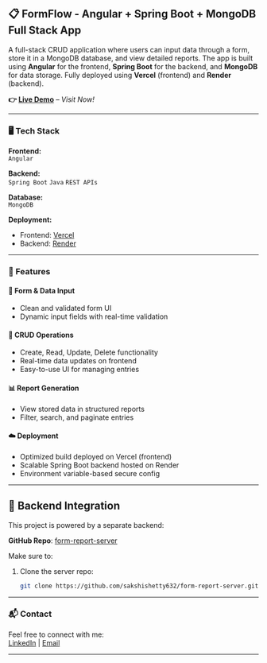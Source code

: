 ## 📋 FormFlow - Angular + Spring Boot + MongoDB Full Stack App

A full-stack CRUD application where users can input data through a form, store it in a MongoDB database, and view detailed reports. The app is built using **Angular** for the frontend, **Spring Boot** for the backend, and **MongoDB** for data storage. Fully deployed using **Vercel** (frontend) and **Render** (backend).

**👉 [Live Demo](https://form-report-client.vercel.app/report/new)** – *Visit Now!*

---

### 🖥️ Tech Stack

**Frontend:**  
`Angular`

**Backend:**  
`Spring Boot` `Java` `REST APIs`

**Database:**  
`MongoDB`

**Deployment:**  
- Frontend: [Vercel](https://vercel.com/)  
- Backend: [Render](https://render.com/)

---

### 🚀 Features

#### 📄 Form & Data Input
- Clean and validated form UI
- Dynamic input fields with real-time validation

#### 🧮 CRUD Operations
- Create, Read, Update, Delete functionality
- Real-time data updates on frontend
- Easy-to-use UI for managing entries

#### 📊 Report Generation
- View stored data in structured reports
- Filter, search, and paginate entries

#### ☁️ Deployment
- Optimized build deployed on Vercel (frontend)
- Scalable Spring Boot backend hosted on Render
- Environment variable-based secure config

---
## 🔗 Backend Integration

This project is powered by a separate backend:

**GitHub Repo**: [form-report-server](https://github.com/sakshishetty632/LearnTracker-server)

Make sure to:

1. Clone the server repo:
   ```bash
   git clone https://github.com/sakshishetty632/form-report-server.git


---
### 📬 Contact

Feel free to connect with me:  
[LinkedIn](www.linkedin.com/in/shetty-sakshi) | [Email](shettysakshi2002@gmail.com) 

---

